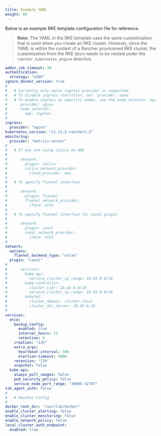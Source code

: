 ```yaml
---
title: Example YAML
weight: 60
---
```


Below is an example RKE template configuration file for reference.

> **Note:** The YAML in the RKE template uses the same customization that is used when you create an RKE cluster. However, since the YAML is within the context of a Rancher provisioned RKE cluster, the customization from the RKE docs needs to be nested under the `rancher_kubernetes_engine` directive.

```yaml
addon_job_timeout: 30
authentication: 
  strategy: "x509"
ignore_docker_version: true
# 
#   # Currently only nginx ingress provider is supported.
#   # To disable ingress controller, set `provider: none`
#   # To enable ingress on specific nodes, use the node_selector, eg:
#      provider: nginx
#      node_selector:
#        app: ingress
# 
ingress: 
  provider: "nginx"
kubernetes_version: "v1.13.5-rancher1-3"
monitoring: 
  provider: "metrics-server"
# 
#   # If you are using calico on AWS
# 
#      network:
#        plugin: calico
#        calico_network_provider:
#          cloud_provider: aws
# 
#   # To specify flannel interface
# 
#      network:
#        plugin: flannel
#        flannel_network_provider:
#          iface: eth1
# 
#   # To specify flannel interface for canal plugin
# 
#      network:
#        plugin: canal
#        canal_network_provider:
#          iface: eth1
# 
network: 
  options: 
    flannel_backend_type: "vxlan"
  plugin: "canal"
# 
#      services:
#        kube-api:
#          service_cluster_ip_range: 10.43.0.0/16
#        kube-controller:
#          cluster_cidr: 10.42.0.0/16
#          service_cluster_ip_range: 10.43.0.0/16
#        kubelet:
#          cluster_domain: cluster.local
#          cluster_dns_server: 10.43.0.10
# 
services: 
  etcd: 
    backup_config: 
      enabled: true
      interval_hours: 12
      retention: 6
    creation: "12h"
    extra_args: 
      heartbeat-interval: 500
      election-timeout: 5000
    retention: "72h"
    snapshot: false
  kube-api: 
    always_pull_images: false
    pod_security_policy: false
    service_node_port_range: "30000-32767"
ssh_agent_auth: false
# 
#   # Rancher Config
# 
docker_root_dir: "/var/lib/docker"
enable_cluster_alerting: false
enable_cluster_monitoring: false
enable_network_policy: false
local_cluster_auth_endpoint: 
  enabled: true
```